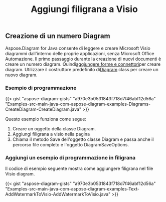﻿---
title: Aggiungi filigrana a Visio
type: docs
weight: 10
url: /it/java/add-watermark-to-visio/
keywords: watermark, visi
description: Come aggiungere filigrana a visio utilizzando Java Diagram API.
---
## **Creazione di un numero Diagram**
 Aspose.Diagram for Java consente di leggere e creare Microsoft Visio diagrammi dall'interno delle proprie applicazioni, senza Microsoft Office Automazione. Il primo passaggio durante la creazione di nuovi documenti è creare un numero diagram. Quindi[aggiungere forme e connettori](https://docs.aspose.com/diagram/java/add-retrieve-copy-and-read-visio-shape-data/)per creare diagram. Utilizzare il costruttore predefinito di[Diagram](http://www.aspose.com/api/java/diagram/com.aspose.diagram/diagram) class per creare un nuovo diagram.
### **Esempio di programmazione**
{{< gist "aspose-diagram-gists" "a970e3b0531843f718d7f46abf12d56a" "Examples-src-main-java-com-aspose-diagram-examples-Diagrams-CreateDiagram-CreateDiagram.java" >}}

Questo esempio funziona come segue:

1. Creare un oggetto della classe Diagram.
1. Aggiungi filigrana a visio nella pagina
1. Chiama il metodo Save dell'oggetto classe Diagram e passa anche il percorso file completo e l'oggetto DiagramSaveOptions.
### **Aggiungi un esempio di programmazione in filigrana**
Il codice di esempio seguente mostra come aggiungere filigrana nel file Visio diagram.

{{< gist "aspose-diagram-gists" "a970e3b0531843f718d7f46abf12d56a" "Examples-src-main-java-com-aspose-diagram-examples-Text-AddWatermarkToVisio-AddWatermarkToVisio.java" >}}
